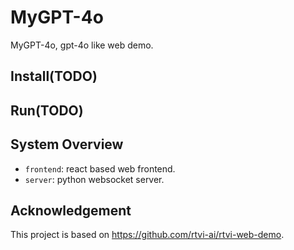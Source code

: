 # MyGPT-4o

MyGPT-4o, gpt-4o like web demo.

## Install(TODO)

## Run(TODO)

## System Overview

* `frontend`: react based web frontend.
* `server`: python websocket server.

## Acknowledgement

This project is based on https://github.com/rtvi-ai/rtvi-web-demo.
